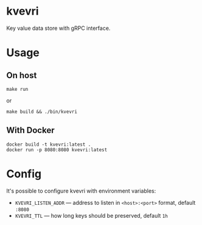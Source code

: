# kvevri

Key value data store with gRPC interface.

# Usage

## On host

```
make run
```

or

```
make build && ./bin/kvevri
```

## With Docker

```
docker build -t kvevri:latest .
docker run -p 8080:8080 kvevri:latest
```

# Config

It's possible to configure kvevri with environment variables:

* `KVEVRI_LISTEN_ADDR` — address to listen in `<host>:<port>` format, default `:8080`
* `KVEVRI_TTL` — how long keys should be preserved, default `1h`

